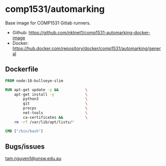 # comp1531/automarking

Base image for COMP1531 Gitlab runners.

- Github: https://github.com/nktnet1/comp1531-automarking-docker-image
- Docker: https://hub.docker.com/repository/docker/comp1531/automarking/general

## Dockerfile

```dockerfile
FROM node:18-bullseye-slim

RUN apt-get update -y &&            \
    apt-get install -y              \
        python3                     \
        git                         \
        procps                      \
        net-tools                   \
        ca-certificates &&          \
    rm -rf /var/lib/apt/lists/*

CMD ["/bin/bash"]
```

## Bugs/issues

tam.nguyen1@unsw.edu.au